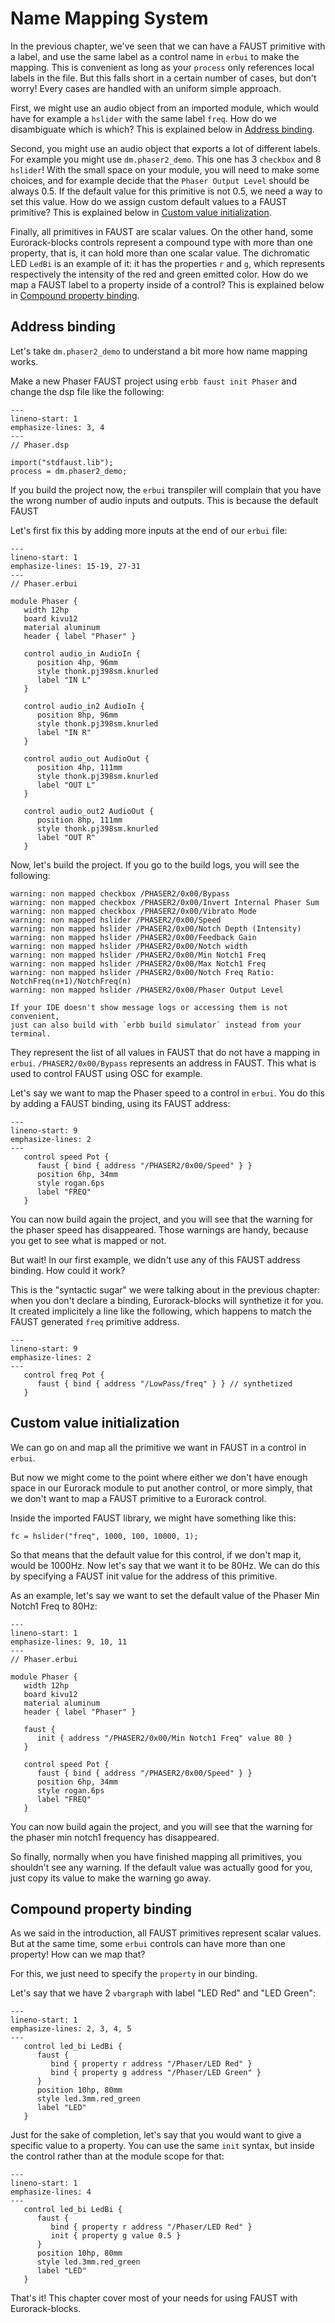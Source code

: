 # Name Mapping System

In the previous chapter, we've seen that we can have a FAUST primitive with a label, and use
the same label as a control name in `erbui` to make the mapping.
This is convenient as long as your `process` only references local labels in the file.
But this falls short in a certain number of cases, but don't worry! Every cases are handled
with an uniform simple approach.

First, we might use an audio object from an imported module, which would have for
example a `hslider` with the same label `freq`. How do we disambiguate which is which?
This is explained below in [Address binding](#address-binding).

Second, you might use an audio object that exports a lot of different labels. For example
you might use `dm.phaser2_demo`. This one has 3 `checkbox` and 8 `hslider`!
With the small space on your module, you will need to make some choices, and for
example decide that the `Phaser Output Level` should be always 0.5.
If the default value for this primitive is not 0.5, we need a way to set this value.
How do we assign custom default values to a FAUST primitive?
This is explained below in [Custom value initialization](#custom-value-initialization).

Finally, all primitives in FAUST are scalar values. On the other hand, some Eurorack-blocks
controls represent a compound type with more than one property, that is, it can hold more than
one scalar value. The dichromatic LED `LedBi` is an example of it: it has the properties `r` and
`g`, which represents respectively the intensity of the red and green emitted color.
How do we map a FAUST label to a property inside of a control?
This is explained below in [Compound property binding](#compound-property-binding).


## Address binding

Let's take `dm.phaser2_demo` to understand a bit more how name mapping works.

Make a new Phaser FAUST project using `erbb faust init Phaser`
and change the dsp file like the following:

```{code-block} faust
---
lineno-start: 1
emphasize-lines: 3, 4
---
// Phaser.dsp

import("stdfaust.lib");
process = dm.phaser2_demo;
```

If you build the project now, the `erbui` transpiler will complain that you have the wrong
number of audio inputs and outputs.
This is because the default FAUST

Let's first fix this by adding more inputs at the end of our `erbui` file:

```{code-block} erbui
---
lineno-start: 1
emphasize-lines: 15-19, 27-31
---
// Phaser.erbui

module Phaser {
   width 12hp
   board kivu12
   material aluminum
   header { label "Phaser" }
   
   control audio_in AudioIn {
      position 4hp, 96mm
      style thonk.pj398sm.knurled
      label "IN L"
   }

   control audio_in2 AudioIn {
      position 8hp, 96mm
      style thonk.pj398sm.knurled
      label "IN R"
   }

   control audio_out AudioOut {
      position 4hp, 111mm
      style thonk.pj398sm.knurled
      label "OUT L"
   }

   control audio_out2 AudioOut {
      position 8hp, 111mm
      style thonk.pj398sm.knurled
      label "OUT R"
   }
```

Now, let's build the project. If you go to the build logs, you will see the following:

```
warning: non mapped checkbox /PHASER2/0x00/Bypass
warning: non mapped checkbox /PHASER2/0x00/Invert Internal Phaser Sum
warning: non mapped checkbox /PHASER2/0x00/Vibrato Mode
warning: non mapped hslider /PHASER2/0x00/Speed
warning: non mapped hslider /PHASER2/0x00/Notch Depth (Intensity)
warning: non mapped hslider /PHASER2/0x00/Feedback Gain
warning: non mapped hslider /PHASER2/0x00/Notch width
warning: non mapped hslider /PHASER2/0x00/Min Notch1 Freq
warning: non mapped hslider /PHASER2/0x00/Max Notch1 Freq
warning: non mapped hslider /PHASER2/0x00/Notch Freq Ratio: NotchFreq(n+1)/NotchFreq(n)
warning: non mapped hslider /PHASER2/0x00/Phaser Output Level
```

```{note}
If your IDE doesn't show message logs or accessing them is not convenient,
just can also build with `erbb build simulator` instead from your terminal.
```

They represent the list of all values in FAUST that do not have a mapping in `erbui`.
`/PHASER2/0x00/Bypass` represents an address in FAUST.
This what is used to control FAUST using OSC for example. 

Let's say we want to map the Phaser speed to a control in `erbui`.
You do this by adding a FAUST binding, using its FAUST address:

```{code-block} erbui
---
lineno-start: 9
emphasize-lines: 2
---
   control speed Pot {
      faust { bind { address "/PHASER2/0x00/Speed" } }
      position 6hp, 34mm
      style rogan.6ps
      label "FREQ"
   }
```

You can now build again the project, and you will see that the warning for the phaser
speed has disappeared. Those warnings are handy, because you get to see what is mapped or not.

But wait! In our first example, we didn't use any of this FAUST address binding.
How could it work?

This is the "syntactic sugar" we were talking about in the previous chapter:
when you don't declare a binding, Eurorack-blocks will synthetize it for you.
It created implicitely a line like the following, which happens to match the
FAUST generated `freq` primitive address.

```{code-block} erbui
---
lineno-start: 9
emphasize-lines: 2
---
   control freq Pot {
      faust { bind { address "/LowPass/freq" } } // synthetized
   }
```


## Custom value initialization

We can go on and map all the primitive we want in FAUST in a control in `erbui`.

But now we might come to the point where either we don't have enough space in our
Eurorack module to put another control, or more simply, that we don't want to map
a FAUST primitive to a Eurorack control.

Inside the imported FAUST library, we might have something like this:

```{code-block} faust
fc = hslider("freq", 1000, 100, 10000, 1);
```

So that means that the default value for this control, if we don't map it, would be 1000Hz.
Now let's say that we want it to be 80Hz.
We can do this by specifying a FAUST init value for the address of this primitive.

As an example, let's say we want to set the default value of the Phaser Min Notch1 Freq
to 80Hz:

```{code-block} erbui
---
lineno-start: 1
emphasize-lines: 9, 10, 11
---
// Phaser.erbui

module Phaser {
   width 12hp
   board kivu12
   material aluminum
   header { label "Phaser" }
   
   faust {
      init { address "/PHASER2/0x00/Min Notch1 Freq" value 80 }
   }

   control speed Pot {
      faust { bind { address "/PHASER2/0x00/Speed" } }
      position 6hp, 34mm
      style rogan.6ps
      label "FREQ"
   }
```

You can now build again the project, and you will see that the warning for the phaser
min notch1 frequency has disappeared.

So finally, normally when you have finished mapping all primitives, you shouldn't see
any warning. If the default value was actually good for you, just copy its value to make
the warning go away.


## Compound property binding

As we said in the introduction, all FAUST primitives represent scalar values.
But at the same time, some `erbui` controls can have more than one property!
How can we map that?

For this, we just need to specify the `property` in our binding.

Let's say that we have 2 `vbargraph` with label "LED Red" and "LED Green":

```{code-block} erbui
---
lineno-start: 1
emphasize-lines: 2, 3, 4, 5
---
   control led_bi LedBi {
      faust {
         bind { property r address "/Phaser/LED Red" }
         bind { property g address "/Phaser/LED Green" }
      }
      position 10hp, 80mm
      style led.3mm.red_green
      label "LED"
   }
```

Just for the sake of completion, let's say that you would want to give a specific value
to a property. You can use the same `init` syntax, but inside the control rather than
at the module scope for that:

```{code-block} erbui
---
lineno-start: 1
emphasize-lines: 4
---
   control led_bi LedBi {
      faust {
         bind { property r address "/Phaser/LED Red" }
         init { property g value 0.5 }
      }
      position 10hp, 80mm
      style led.3mm.red_green
      label "LED"
   }
```

That's it! This chapter cover most of your needs for using FAUST with Eurorack-blocks.
